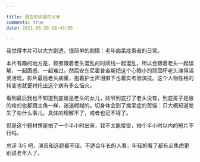 ```yaml
---

title: 困在时间里的父亲
comments: true
date: 2021-06-28 18:43:05

---
```


我觉得本片可以大方剧透，很简单的剧情：老年痴呆症患者的日常。

本片有趣的地方是，观者跟着老头混乱的时间线一起混乱，所以会跟着老头一起误解、一起困惑、一起难过。然后安东尼霍普金斯把这个心眼小的顽固坏老头演得活灵活现。影片最后老头病重，抱着护士声泪俱下也着实考验演技。这个人物性格的转变也就更衬托出这个病有多么恼火。

看到最后我也不知道到底谁是老头的女儿，姑爷到底打了老头没有，到底房子是谁的啥的也都跟主角一样，迷迷糊糊的。切身体会到了痴呆症的苦恼：只大概知道发生了些什么事儿，具体的理解不了，或者也记不得了。

但是这个题材愣是拍了一个半小时出来，我不太能接受，拍个半小时以内的短片不行吗。

总评 3/5 吧，演员和选题都不错。不适合年长的人看，年轻的看了都有点焦虑更别说老年人了。
